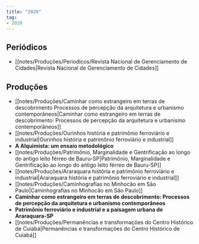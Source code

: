 ```yaml
---
title: "2020"
tag:
- 2020
---
```


## Periódicos
- [[notes/Produções/Periodicos/Revista Nacional de Gerenciamento de Cidades|Revista Nacional de Gerenciamento de Cidades]]

## Produções
- [[notes/Produções/Caminhar como estrangeiro em terras de descobrimento Processos de percepção da arquitetura e urbanismo contemporâneos|Caminhar como estrangeiro em terras de descobrimento: Processos de percepção da arquitetura e urbanismo contemporâneos]]
- [[notes/Produções/Ourinhos história e patrimônio ferroviário e industrial|Ourinhos história e patrimônio ferroviário e industrial]]
- **A Alquimista: um ensaio metodológico**
- [[notes/Produções/Patrimônio, Marginalidade e Gentrificação ao longo do antigo leito férreo de Bauru-SP|Patrimônio, Marginalidade e Gentrificação ao longo do antigo leito férreo de Bauru-SP]]
- [[notes/Produções/Araraquara história e patrimônio ferroviário e industrial|Araraquara história e patrimônio ferroviário e industrial]]
- [[notes/Produções/Caminhografias no Minhocão em São Paulo|Caminhografias no Minhocão em São Paulo]]
- **Caminhar como estrangeiro em terras de descobrimento: Processos de percepção da arquitetura e urbanismo contemporâneos**
- **Patrimônio ferroviário e industrial e a paisagem urbana de Araraquara-SP**
- [[notes/Produções/Permanências e transformações do Centro Histórico de Cuiabá|Permanências e transformações do Centro Histórico de Cuiabá]] 
